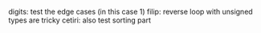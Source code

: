 digits: test the edge cases (in this case 1)
filip: reverse loop with unsigned types are tricky
cetiri: also test sorting part
